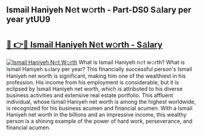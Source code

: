 ## Ismail Haniyeh N𝚎t w𝚘rth - Part-DS0 S𝚊lary per year ytUU9

# <h2><a href="http://gc0m7k2.nevu.top/?p=Ismail+Haniyeh">🔗 👉🔴 Ismail Haniyeh N𝚎t w𝚘rth - S𝚊lary</a></h2>

[![Ismail Haniyeh N𝚎t W𝚘rth](https://i.imgur.com/Oavwk0R.jpeg)](http://gc0m7k2.nevu.top/?p=Ismail+Haniyeh)
What is Ismail Haniyeh n𝚎t w𝚘rth? What is Ismail Haniyeh s𝚊lary per year?
This financially successful person's Ismail Haniyeh net worth is significant, making him one of the wealthiest in his profession. His income from his employment is considerable, but it is eclipsed by Ismail Haniyeh net worth, which is attributed to his diverse business activities and extensive real estate portfolio. This affluent individual, whose Ismail Haniyeh net worth is among the highest worldwide, is recognized for his business acumen and financial acumen. With a Ismail Haniyeh net worth in the billions and an impressive income, this wealthy person is a shining example of the power of hard work, perseverance, and financial acumen.
